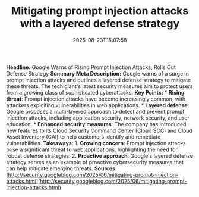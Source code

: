 ﻿---
title: "Mitigating prompt injection attacks with a layered defense strategy"
date: "2025-08-23T15:07:58"
category: "Markets"
summary: ""
slug: "mitigating prompt injection attacks with a layered defense s"
source_urls:
  - "http://security.googleblog.com/2025/06/mitigating-prompt-injection-attacks.html"
seo:
  title: "Mitigating prompt injection attacks with a layered defense strategy | Hash n Hedge"
  description: ""
  keywords: ["news", "markets", "brief"]
---
**Headline:** Google Warns of Rising Prompt Injection Attacks, Rolls Out Defense Strategy  **Summary Meta Description:** Google warns of a surge in prompt injection attacks and outlines a layered defense strategy to mitigate these threats. The tech giant's latest security measures aim to protect users from a growing class of sophisticated cyberattacks.  **Key Points:**  * **Rising threat**: Prompt injection attacks have become increasingly common, with attackers exploiting vulnerabilities in web applications. * **Layered defense**: Google proposes a multi-layered approach to detect and prevent prompt injection attacks, including application security, network security, and user education. * **Enhanced security measures**: The company has introduced new features to its Cloud Security Command Center (Cloud SCC) and Cloud Asset Inventory (CAI) to help customers identify and remediate vulnerabilities.  **Takeaways:**  1. **Growing concern**: Prompt injection attacks pose a significant threat to web applications, highlighting the need for robust defense strategies. 2. **Proactive approach**: Google's layered defense strategy serves as an example of proactive cybersecurity measures that can help mitigate emerging threats.  **Sources:** [http://security.googleblog.com/2025/06/mitigating-prompt-injection-attacks.html](http://security.googleblog.com/2025/06/mitigating-prompt-injection-attacks.html) 
